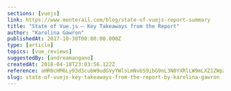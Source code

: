 ```yaml
---
sections: [vuejs]
link: https://www.monterail.com/blog/state-of-vuejs-report-summary
title: "State of Vue.js — Key Takeaways from the Report"
author: "Karolina Gawron"
publishedAt: 2017-10-30T00:00:00.000Z
type: [article]
topics: [vue_reviews]
suggestedBy: [andreamangano]
createdAt: 2018-04-18T23:03:56.122Z
reference: aHR0cHM6Ly93d3cubW9udGVyYWlsLmNvbS9ibG9nL3N0YXRlLW9mLXZ1ZWpzLXJlcG9ydC1zdW1tYXJ5
slug: state-of-vuejs-key-takeaways-from-the-report-by-karolina-gawron
---
```

